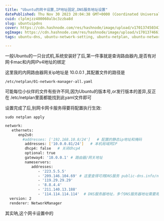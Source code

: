 ```yaml
---
title: "Ubuntu的网卡设置,IP地址固定,DNS服务地址设置"
datePublished: Thu Nov 30 2023 20:04:38 GMT+0000 (Coordinated Universal Time)
cuid: clplmjzz400060albc3zzba8d
slug: ubuntuipdns
cover: https://cdn.hashnode.com/res/hashnode/image/upload/v1701374503435/08ecf678-f549-4353-8b32-b5190075a8a2.jpeg
ogImage: https://cdn.hashnode.com/res/hashnode/image/upload/v1701374661967/f2bf6c42-9968-4ba9-8f12-46e8ce662fa8.jpeg
tags: ubuntu-dns, ubuntu-network-setting, ubuntu-netplan, ubuntu-network

---
```


一般Ubuntu的一只台式机,系统安装好了后,第一件事就是查询路由器内,是否有对网卡mac和内网IPv4地址的绑定

这里我的内网路由器网关ip地址是 10.0.0.1 ,其配置文件的路径是

`/etc/netplan/01-network-manager-all.yaml`

可能每位小伙伴的文件有些许不同,因为Ubuntu的版本号,or发行版本的差异,反正在 /etc/netplan里面都能找到此yaml文件即可

设置完成了后,别网卡网卡服务得要将配置执行生效:

`sudo netplan apply`

```bash
network:
   ethernets:
      enp2s0:
        #addresses: ['192.168.10.8/24']   # 配置的静态ip地址和掩码
         addresses: ['10.0.0.81/24']   # 本机局域网IP
         dhcp4: false   # 关闭dhcp4
         optional: true
         gateway4: '10.0.0.1' # 路由器/网关地址
         nameservers:
            addresses:
               - '223.5.5.5'
               - '209.146.104.69' # 这里查得可用DNS服务 public-dns.info/nameserver/hk.html
               - '119.29.29.29'
               - '8.8.4.4'
               - '211.140.13.188'
               - '114.114.114.114'  # DNS服务器地址，多个DNS服务器地址需要用英文逗号分隔开，可不配
  version: 2
  renderer: NetworkManager
```

其实呐,这个网卡设置中的